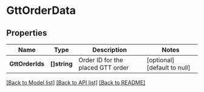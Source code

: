 # GttOrderData

## Properties
Name | Type | Description | Notes
------------ | ------------- | ------------- | -------------
**GttOrderIds** | **[]string** | Order ID for the placed GTT order | [optional] [default to null]

[[Back to Model list]](../README.md#documentation-for-models) [[Back to API list]](../README.md#documentation-for-api-endpoints) [[Back to README]](../README.md)

